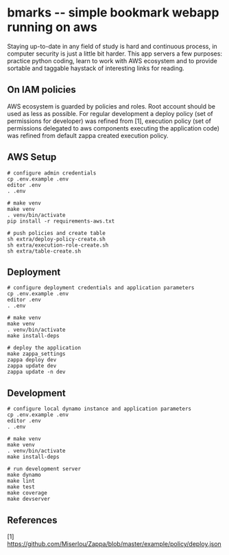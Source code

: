 # bmarks -- simple bookmark webapp running on aws

Staying up-to-date in any field of study is hard and continuous process, in
computer security is just a little bit harder. This app servers a few purposes:
practice python coding, learn to work  with AWS ecosystem and to provide
sortable and taggable haystack of interesting links for reading.


## On IAM policies

AWS ecosystem is guarded by policies and roles. Root account should be used as
less as possible. For regular development a deploy policy (set of permissions
for developer) was refined from [1], execution policy (set of permissions
delegated to aws components executing the application code) was refined from
default zappa created execution policy.


## AWS Setup

```
# configure admin credentials
cp .env.example .env
editor .env
. .env

# make venv
make venv
. venv/bin/activate
pip install -r requirements-aws.txt 

# push policies and create table
sh extra/deploy-policy-create.sh
sh extra/execution-role-create.sh
sh extra/table-create.sh
```

## Deployment

```
# configure deployment credentials and application parameters
cp .env.example .env
editor .env
. .env

# make venv
make venv
. venv/bin/activate
make install-deps

# deploy the application
make zappa_settings
zappa deploy dev
zappa update dev
zappa update -n dev
```

## Development

```
# configure local dynamo instance and application parameters
cp .env.example .env
editor .env
. .env

# make venv
make venv
. venv/bin/activate
make install-deps

# run development server
make dynamo
make lint
make test
make coverage
make devserver
```

## References

[1] https://github.com/Miserlou/Zappa/blob/master/example/policy/deploy.json
